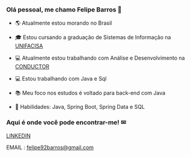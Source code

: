 ### Olá pessoal, me chamo Felipe Barros 👋

  - 🌎 Atualmente estou morando no Brasil

  - 🎓 Estou cursando a graduação de Sistemas de Informação na [UNIFACISA](https://www.unifacisa.edu.br/home)
  
  - 💻 Atualmente estou trabalhando com Análise e Desenvolvimento na [CONDUCTOR](https://www.conductor.com.br/)
  
  - 💻 Estou trabalhando com Java e Sql
  
  - 📚 Meu foco nos estudos é voltado para back-end com Java
  
  - 📌 Habilidades: Java, Spring Boot, Spring Data e SQL 
  
###  Aqui é onde você pode encontrar-me! ✉
  
  [LINKEDIN](https://www.linkedin.com/in/felipe-barros-119438142/)
  
  EMAIL : felipe92barros@gmail.com
  
  


<!--
**felipen92/felipen92** is a ✨ _special_ ✨ repository because its `README.md` (this file) appears on your GitHub profile.

Here are some ideas to get you started:

- 🔭 I’m currently working on ...
- 🌱 I’m currently learning ...
- 👯 I’m looking to collaborate on ...
- 🤔 I’m looking for help with ...
- 💬 Ask me about ...
- 📫 How to reach me: ...
- 😄 Pronouns: ...
- ⚡ Fun fact: ...
-->
